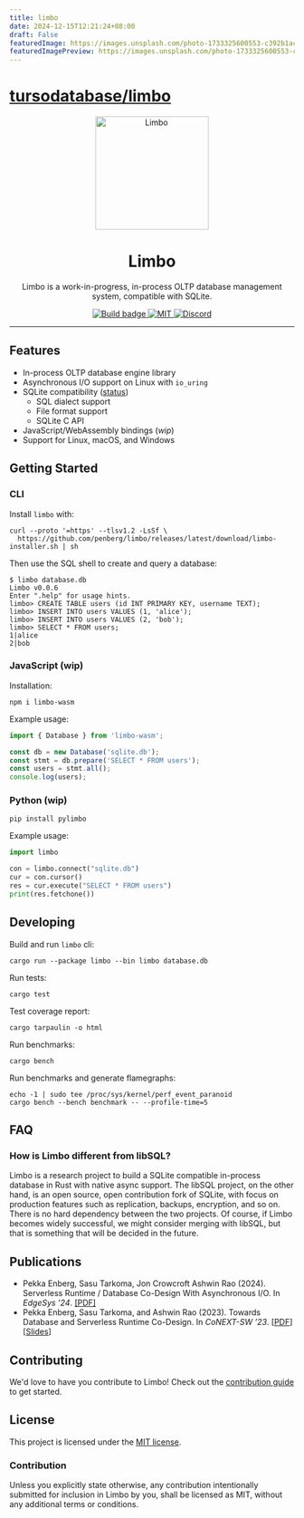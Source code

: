 ```yaml
---
title: limbo
date: 2024-12-15T12:21:24+08:00
draft: False
featuredImage: https://images.unsplash.com/photo-1733325600553-c392b1acad16?ixid=M3w0NjAwMjJ8MHwxfHJhbmRvbXx8fHx8fHx8fDE3MzQyMzYzOTV8&ixlib=rb-4.0.3
featuredImagePreview: https://images.unsplash.com/photo-1733325600553-c392b1acad16?ixid=M3w0NjAwMjJ8MHwxfHJhbmRvbXx8fHx8fHx8fDE3MzQyMzYzOTV8&ixlib=rb-4.0.3
---
```


# [tursodatabase/limbo](https://github.com/tursodatabase/limbo)

<p align="center">
  <img src="limbo.png" alt="Limbo" width="200"/>
  <h1 align="center">Limbo</h1>
</p>

<p align="center">
  Limbo is a work-in-progress, in-process OLTP database management system, compatible with SQLite.
</p>

<p align="center">
  <a href="https://github.com/penberg/limbo/actions">
    <img src="https://github.com/penberg/limbo/actions/workflows/rust.yml/badge.svg" alt="Build badge">
  </a>
  <a href="https://github.com/penberg/limbo/blob/main/LICENSE.md">
    <img src="https://img.shields.io/badge/license-MIT-blue" alt="MIT" title="MIT License" />
  </a>
  <a href="https://discord.gg/jgjmyYgHwB">
    <img src="https://img.shields.io/discord/1258658826257961020" alt="Discord" title="Discord" />
  </a>
  

</p>

---

## Features

* In-process OLTP database engine library
* Asynchronous I/O support on Linux with `io_uring`
* SQLite compatibility ([status](COMPAT.md))
  * SQL dialect support
  * File format support
  * SQLite C API
* JavaScript/WebAssembly bindings (_wip_)
* Support for Linux, macOS, and Windows

## Getting Started

### CLI

Install `limbo` with:

```shell 
curl --proto '=https' --tlsv1.2 -LsSf \
  https://github.com/penberg/limbo/releases/latest/download/limbo-installer.sh | sh
```

Then use the SQL shell to create and query a database:

```console
$ limbo database.db
Limbo v0.0.6
Enter ".help" for usage hints.
limbo> CREATE TABLE users (id INT PRIMARY KEY, username TEXT);
limbo> INSERT INTO users VALUES (1, 'alice');
limbo> INSERT INTO users VALUES (2, 'bob');
limbo> SELECT * FROM users;
1|alice
2|bob
```

### JavaScript (wip)

Installation:

```console
npm i limbo-wasm
```

Example usage:

```js
import { Database } from 'limbo-wasm';

const db = new Database('sqlite.db');
const stmt = db.prepare('SELECT * FROM users');
const users = stmt.all();
console.log(users);
```

### Python (wip)

```console
pip install pylimbo
```

Example usage:

```python
import limbo

con = limbo.connect("sqlite.db")
cur = con.cursor()
res = cur.execute("SELECT * FROM users")
print(res.fetchone())
```

## Developing

Build and run `limbo` cli: 

```shell 
cargo run --package limbo --bin limbo database.db
```

Run tests:

```console
cargo test
```

Test coverage report:

```
cargo tarpaulin -o html
```

Run benchmarks:

```console
cargo bench
```

Run benchmarks and generate flamegraphs:

```console
echo -1 | sudo tee /proc/sys/kernel/perf_event_paranoid
cargo bench --bench benchmark -- --profile-time=5
```

## FAQ

### How is Limbo different from libSQL?

Limbo is a research project to build a SQLite compatible in-process database in Rust with native async support. The libSQL project, on the other hand, is an open source, open contribution fork of SQLite, with focus on production features such as replication, backups, encryption, and so on. There is no hard dependency between the two projects. Of course, if Limbo becomes widely successful, we might consider merging with libSQL, but that is something that will be decided in the future.

## Publications

* Pekka Enberg, Sasu Tarkoma, Jon Crowcroft Ashwin Rao (2024). Serverless Runtime / Database Co-Design With Asynchronous I/O. In _EdgeSys ‘24_. [[PDF]](https://penberg.org/papers/penberg-edgesys24.pdf)
* Pekka Enberg, Sasu Tarkoma, and Ashwin Rao (2023). Towards Database and Serverless Runtime Co-Design. In _CoNEXT-SW ’23_. [[PDF](https://penberg.org/papers/penberg-conext-sw-23.pdf)] [[Slides](https://penberg.org/papers/penberg-conext-sw-23-slides.pdf)]

## Contributing

We'd love to have you contribute to Limbo! Check out the [contribution guide] to get started.

## License

This project is licensed under the [MIT license].

### Contribution

Unless you explicitly state otherwise, any contribution intentionally submitted
for inclusion in Limbo by you, shall be licensed as MIT, without any additional
terms or conditions.

[contribution guide]: https://github.com/penberg/limbo/blob/main/CONTRIBUTING.md
[MIT license]: https://github.com/penberg/limbo/blob/main/LICENSE.md
